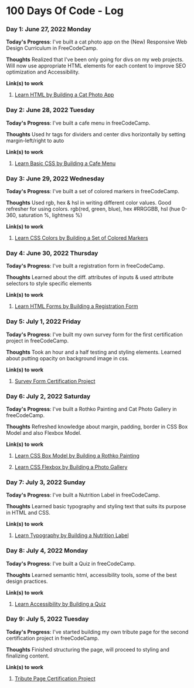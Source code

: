 # 100 Days Of Code - Log

### Day 1: June 27, 2022 Monday

**Today's Progress**: I've built a cat photo app on the (New) Responsive Web Design Curriculum in FreeCodeCamp.

**Thoughts** Realized that I've been only going for divs on my web projects. Will now use appropriate HTML elements for each content to improve SEO optimization and Accessibility.

**Link(s) to work**

1. [Learn HTML by Building a Cat Photo App](https://www.freecodecamp.org/learn/2022/responsive-web-design/)

### Day 2: June 28, 2022 Tuesday

**Today's Progress**: I've built a cafe menu in freeCodeCamp.

**Thoughts** Used hr tags for dividers and center divs horizontally by setting margin-left/right to auto

**Link(s) to work**

1. [Learn Basic CSS by Building a Cafe Menu](https://www.freecodecamp.org/learn/2022/responsive-web-design/)

### Day 3: June 29, 2022 Wednesday

**Today's Progress**: I've built a set of colored markers in freeCodeCamp.

**Thoughts** Used rgb, hex & hsl in writing different color values. Good refresher for using colors. rgb(red, green, blue), hex #RRGGBB, hsl (hue 0-360, saturation %, lightness %)

**Link(s) to work**

1. [Learn CSS Colors by Building a Set of Colored Markers](https://www.freecodecamp.org/learn/2022/responsive-web-design/)

### Day 4: June 30, 2022 Thursday

**Today's Progress**: I've built a registration form in freeCodeCamp.

**Thoughts** Learned about the diff. attributes of inputs & used attribute selectors to style specific elements

**Link(s) to work**

1. [Learn HTML Forms by Building a Registration Form](https://www.freecodecamp.org/learn/2022/responsive-web-design/)

### Day 5: July 1, 2022 Friday

**Today's Progress**: I've built my own survey form for the first certification project in freeCodeCamp. 

**Thoughts** Took an hour and a half testing and styling elements. Learned about putting opacity on background image in css.

**Link(s) to work**

1. [Survey Form Certification Project](https://www.freecodecamp.org/learn/2022/responsive-web-design/)

### Day 6: July 2, 2022 Saturday

**Today's Progress**: I've built a Rothko Painting and Cat Photo Gallery in freeCodeCamp. 

**Thoughts** Refreshed knowledge about margin, padding, border in CSS Box Model and also Flexbox Model.

**Link(s) to work**

1. [Learn CSS Box Model by Building a Rothko Painting](https://www.freecodecamp.org/learn/2022/responsive-web-design/)

2. [Learn CSS Flexbox by Building a Photo Gallery](https://www.freecodecamp.org/learn/2022/responsive-web-design/)

### Day 7: July 3, 2022 Sunday

**Today's Progress**: I've built a Nutrition Label in freeCodeCamp. 

**Thoughts** Learned basic typography and styling text that suits its purpose in HTML and CSS.

**Link(s) to work**

1. [Learn Typography by Building a Nutrition Label](https://www.freecodecamp.org/learn/2022/responsive-web-design/)

### Day 8: July 4, 2022 Monday

**Today's Progress**: I've built a Quiz in freeCodeCamp. 

**Thoughts** Learned semantic html, accessibility tools, some of the best design practices.

**Link(s) to work**

1. [Learn Accessibility by Building a Quiz](https://www.freecodecamp.org/learn/2022/responsive-web-design/)

### Day 9: July 5, 2022 Tuesday

**Today's Progress**: I've started building my own tribute page for the second certification project in freeCodeCamp. 

**Thoughts** Finished structuring the page, will proceed to styling and finalizing content.

**Link(s) to work**

1. [Tribute Page Certification Project](https://www.freecodecamp.org/learn/2022/responsive-web-design/)